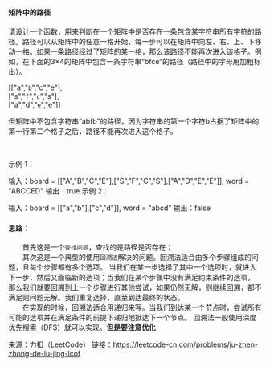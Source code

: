 #### 矩阵中的路径

请设计一个函数，用来判断在一个矩阵中是否存在一条包含某字符串所有字符的路径。路径可以从矩阵中的任意一格开始，每一步可以在矩阵中向左、右、上、下移动一格。如果一条路径经过了矩阵的某一格，那么该路径不能再次进入该格子。例如，在下面的3×4的矩阵中包含一条字符串“bfce”的路径（路径中的字母用加粗标出）。

[["a","`b`","c","e"],  
["s","`f`","`c`","s"],  
["a","d","`e`","e"]]  

但矩阵中不包含字符串“abfb”的路径，因为字符串的第一个字符b占据了矩阵中的第一行第二个格子之后，路径不能再次进入这个格子。

 

示例 1：

输入：board = [["A","B","C","E"],["S","F","C","S"],["A","D","E","E"]], word = "ABCCED"
输出：true
示例 2：

输入：board = [["a","b"],["c","d"]], word = "abcd"
输出：false


#### 思路：
&emsp;&emsp;首先这是一个`查找问题`，查找的是路径是否存在；  
&emsp;&emsp;其次这是一个典型的使用`回溯法`解决的问题。回溯法适合由多个步骤组成的问题，且每个步骤都有多个选项。
当我们在某一步选择了其中一个选项时，就进入下一步，然后又面临新的选项；当我们在某个步骤中没有满足约束条件的选项，
那么我们就要回溯到上一个步骤进行其他尝试，如果仍然无解，则继续回溯，都不满足则问题无解。我们重复选择，直至到达最终的状态。  
&emsp;&emsp;在实现的时候，回溯法适合用递归来写。当我们到达某一个节点时，尝试所有可能的选项并在满足条件的前提下递归地抵达下一个节点。
回溯法一般使用深度优先搜索（DFS）就可以实现。**但是要注意优化**




来源：力扣（LeetCode）
链接：https://leetcode-cn.com/problems/ju-zhen-zhong-de-lu-jing-lcof
